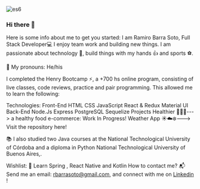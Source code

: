 ![es6](https://user-images.githubusercontent.com/72580711/125793202-7b7eedb4-a229-4372-875c-1e67abae6818.jpg)
### Hi there 👋


Here is some info about me to get you started:
I am Ramiro Barra Soto, Full Stack Developer💻 I enjoy team work and building new things. I am passionate about technology 📡, build things with my hands 👍 and sports ⚽.

📛 My pronouns: He/his

I completed the Henry Bootcamp ⚡, a +700 hs online program, consisting of live classes, code reviews, practice and pair programming. This allowed me to learn the following:

Technologies:
Front-End
HTML
CSS
JavaScript
React & Redux
Material UI
Back-End
Node.Js
Express
PostgreSQL
Sequelize
Projects
Healthier 🍅🌽🍉---> a healthy food e-commerce: Work In Progress!
Weather App ☀️☁️❄️---> Visit the repository here!

📚 I also studied two Java courses at the National Technological University of Córdoba and a diploma in Python National Technological University of Buenos Aires,.

Wishlist:
🌱 Learn Spring , React Native and Kotlin 
How to contact me?
📬 Send me an email: rbarrasoto@gmail.com, and connect with me on [Linkedin](https://www.linkedin.com/in/ramiro-barra-soto/) !

